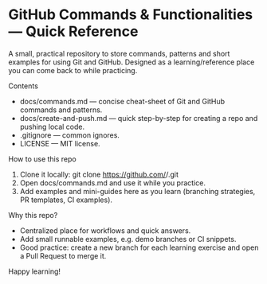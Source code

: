 # GitHub Commands & Functionalities — Quick Reference

A small, practical repository to store commands, patterns and short examples for using Git and GitHub. Designed as a learning/reference place you can come back to while practicing.

Contents
- docs/commands.md — concise cheat-sheet of Git and GitHub commands and patterns.
- docs/create-and-push.md — quick step-by-step for creating a repo and pushing local code.
- .gitignore — common ignores.
- LICENSE — MIT license.

How to use this repo
1. Clone it locally:
   git clone https://github.com/<your-username>/<repo>.git
2. Open docs/commands.md and use it while you practice.
3. Add examples and mini-guides here as you learn (branching strategies, PR templates, CI examples).

Why this repo?
- Centralized place for workflows and quick answers.
- Add small runnable examples, e.g. demo branches or CI snippets.
- Good practice: create a new branch for each learning exercise and open a Pull Request to merge it.

Happy learning!
